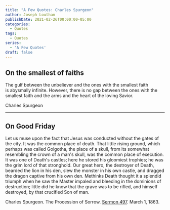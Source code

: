 ```yaml
---
title: "A Few Quotes: Charles Spurgeon"
author: Joseph Louthan
publishDate: 2021-02-26T00:00:00-05:00
categories:
  - Quotes
tags:
  - Quotes
series:
  - 'A Few Quotes'
draft: false
---
```


## On the smallest of faiths

The gulf between the unbeliever and the ones with the smallest faith is abysmally infinite. However, there is no gap between the ones with the smallest faith and the arms and the heart of the loving Savior.

Charles Spurgeon

------

## On Good Friday

Let us muse upon the fact that Jesus was conducted without the gates of the city. It was the common place of death. That little rising ground, which perhaps was called Golgotha, the place of a skull, from its somewhat resembling the crown of a man's skull, was the common place of execution. It was one of Death's castles; here he stored his gloomiest trophies; he was the grim lord of that stronghold. Our great hero, the destroyer of Death, bearded the lion in his den, slew the monster in his own castle, and dragged the dragon captive from his own den. Methinks Death thought it a splendid triumph when he saw the Master impaled and bleeding in the dominions of destruction; little did he know that the grave was to be rifled, and himself destroyed, by that crucified Son of man.

Charles Spurgeon. The Procession of Sorrow. [Sermon 497](https://archive.spurgeon.org/sermons/0497.php). March 1, 1863.

